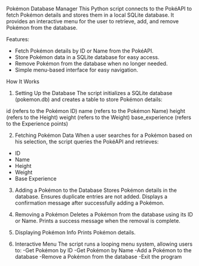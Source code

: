 Pokémon Database Manager
This Python script connects to the PokéAPI to fetch Pokémon details and stores them in a local SQLite database. It provides an interactive menu for the user to retrieve, add, and remove Pokémon from the database.

Features:
- Fetch Pokémon details by ID or Name from the PokéAPI.
- Store Pokémon data in a SQLite database for easy access.
- Remove Pokémon from the database when no longer needed.
- Simple menu-based interface for easy navigation.

How It Works
1. Setting Up the Database
The script initializes a SQLite database (pokemon.db) and creates a table to store Pokémon details:

id (refers to the Pokémon ID)
name (refers to the Pokémon Name)
height (refers to the Height)
weight (refers to the Weight)
base_experience (refers to the Experience points)

2. Fetching Pokémon Data
When a user searches for a Pokémon based on his selection, the script queries the PokéAPI and retrieves:
- ID
- Name
- Height
- Weight
- Base Experience

3. Adding a Pokémon to the Database
Stores Pokémon details in the database.
Ensures duplicate entries are not added.
Displays a confirmation message after successfully adding a Pokémon.

4. Removing a Pokémon
Deletes a Pokémon from the database using its ID or Name.
Prints a success message when the removal is complete.

5. Displaying Pokémon Info
Prints Pokémon details.

6. Interactive Menu
The script runs a looping menu system, allowing users to:
-Get Pokémon by ID
-Get Pokémon by Name
-Add a Pokémon to the database
-Remove a Pokémon from the database
-Exit the program
